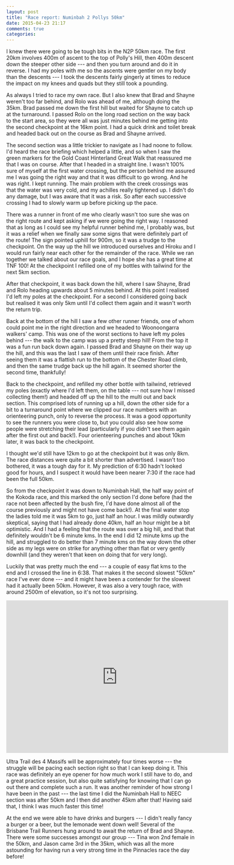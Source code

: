 ```yaml
---
layout: post
title: "Race report: Numinbah 2 Pollys 50km"
date: 2015-04-23 21:17
comments: true
categories: 
---
```

I knew there were going to be tough bits in the N2P 50km race. The first
20km involves 400m of ascent to the top of Polly's Hill, then 400m descent
down the steeper other side --- and then you turn around and do it in reverse.
I had my poles with me so the ascents were gentler on my body than the
descents --- I took the descents fairly gingerly at times to reduce the
impact on my knees and quads but they still took a pounding.

As always I tried to race my own race. But I also knew that Brad and Shayne
weren't too far behind, and Rolo was ahead of me, although doing the 35km.
Brad passed me down the first hill but waited for Shayne to catch up at the
turnaround. I passed Rolo on the long road section on the way back to the
start area, so they were all was just minutes behind me getting into the second
checkpoint at the 16km point. I had a quick drink and toilet break and headed
back out on the course as Brad and Shayne arrived.

The second section was a little trickier to navigate as I had noone to follow.
I'd heard the race briefing which helped a little, and so when I saw the green
markers for the Gold Coast Hinterland Great Walk that reassured me that
I was on course.
After that I headed in a straight line. I wasn't 100% sure of myself at the
first water crossing, but the person behind me assured me I was going the right
way and that it was difficult to go wrong. And he was right. I kept running.
The main problem with the creek crossings was that the water was very cold,
and my achilles really tightened up. I didn't do any damage, but I was aware
that it was a risk. So after each successive crossing I had to slowly warm
up before picking up the pace.

There was a runner in front of me who clearly wasn't too sure she was on the
right route and kept asking if we were going the right way. I reasoned that
as long as I could see my helpful runner behind me, I probably was, but it
was a relief when we finally saw some signs that were definitely part of the
route! The sign pointed uphill for 900m, so it was a trudge to the checkpoint.
On the way up the hill we introduced ourselves and Hiroku and I would run
fairly near each other for the remainder of the race. While we ran together
we talked about our race goals, and I hope she has a great time at TNF 100!
At the checkpoint I refilled one of my bottles with tailwind for the next
5km section.

After that checkpoint, it was back down the hill, where I saw Shayne, Brad
and Rolo heading upwards about 5 minutes behind. At this point I realised
I'd left my poles at the checkpoint. For a second I considered going back
but realised it was only 5km until I'd collect them again and it wasn't
worth the return trip.

Back at the bottom of the hill I saw a few other runner friends, one of
whom could point me in the right direction and we headed to Woonoongarra
walkers' camp. This was one of the worst sections to have left my poles
behind --- the walk to the camp was up a pretty steep hill! From the top it was
a fun run back down again. I passed Brad and Shayne on their way up the hill,
and this was the last I saw of them until their race finish. After seeing
them it was a flattish run to the bottom of the Chester Road climb, and then
the same trudge back up the hill again. It seemed shorter the second time,
thankfully!

Back to the checkpoint, and refilled my other bottle with tailwind, retrieved
my poles (exactly where I'd left them, on the table --- not sure how I missed
collecting them!) and headed off up the hill to the multi out and back section.
This comprised lots of running up a hill, down the other side for a bit to
a turnaround point where we clipped our race numbers with an orienteering
punch, only to reverse the process. It was a good opportunity to see the
runners you were close to, but you could also see how some people were
stretching their lead (particularly if you didn't see them again after the
first out and back!). Four orienteering punches and about 10km later, it
was back to the checkpoint.

I thought we'd still have 12km to go at the checkpoint but it was only
8km. The race distances were quite a bit shorter than advertised. I wasn't
too bothered, it was a tough day for it. My prediction of 6:30 hadn't looked
good for hours, and I suspect it would have been nearer 7:30 if the race
had been the full 50km.

So from the checkpoint it was down to Numinbah Hall, the half way point of
the Kokoda race, and this marked the only section I'd done before (had
the race not been affected by the bush fire, I'd have done almost all of
the course previously and might not have come back!). At the final water
stop the ladies told me it was 5km to go, just half an hour. I was mildly
outwardly skeptical, saying that I had already done 40km, half an hour
might be a bit optimistic. And I had a feeling that the route was over
a big hill, and that that definitely wouldn't be 6 minute kms. In the 
end I did 12 minute kms up the hill, and struggled to do better than 7
minute kms on the way down the other side as my legs were on strike for
anything other than flat or very gently downhill (and they weren't that
keen on doing that for very long).

Luckily that was pretty much the end --- a couple of easy flat kms to the
end and I crossed the line in 6:38. That makes it the second slowest "50km"
race I've ever done --- and it might have been a contender for the slowest
had it actually been 50km. However, it was also a very tough race, with
around 2500m of elevation, so it's not too surprising.

<iframe height='405' width='590' frameborder='0' allowtransparency='true' scrolling='no' src='https://www.strava.com/activities/288203724/embed/82e234022d00d1e7f67abad40c1af7a99adaff84'></iframe>

Ultra Trail des 4 Massifs will be approximately four times worse --- the
struggle will be pacing each section right so that I can keep doing it.
This race was definitely an eye opener for how much work I still have to
do, and a great practice session, but also quite satisfying for knowing
that I can go out there and complete such a run. It was another reminder
of how strong I have been in the past --- the last time I did the Numinbah
Hall to NEEC section was after 50km and I then did another 45km after that!
Having said that, I think I was much faster this time!

At the end we were able to have drinks and burgers --- I didn't really fancy
a burger or a beer, but the lemonade went down well! Several of the
Brisbane Trail Runners hung around to await the return of Brad and Shayne.
There were some successes amongst our group --- Tina won 2nd female in the
50km, and Jason came 3rd in the 35km, which was all the more astounding
for having run a very strong time in the Pinnacles race the day before!
